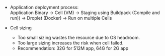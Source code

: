 - Application deployment process:  
  Application Binary -> Cell (VM) -> Staging using Buildpack (Compile and run)) -> Droplet (Docker) -> Run on multiple Cells

- Cell sizing
  - Too small sizing wastes the resource due to OS headroom.
  - Too large sizing increases the risk when cell failed.
  - Recommendation: 32G for 512M app, 64G for 2G app

